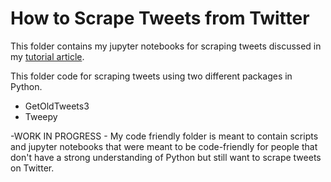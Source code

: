 # How to Scrape Tweets from Twitter
This folder contains my jupyter notebooks for scraping tweets discussed in my [tutorial article](https://towardsdatascience.com/how-to-scrape-tweets-from-twitter-59287e20f0f1 "written article").

This folder code for scraping tweets using two different packages in Python.
* GetOldTweets3
* Tweepy

-WORK IN PROGRESS - My code friendly folder is meant to contain scripts and jupyter notebooks that were meant to be code-friendly for people that don't have a strong understanding of Python but still want to scrape tweets on Twitter.
